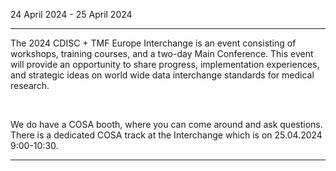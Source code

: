 24 April 2024 - 25 April 2024

---

The 2024 CDISC + TMF Europe Interchange is an event consisting of workshops, training courses, and a two-day Main Conference. This event will provide an opportunity to share progress, implementation experiences, and strategic ideas on world wide data interchange standards for medical research.

<br/>

We do have a COSA booth, where you can come around and ask questions. There is a dedicated COSA track at the Interchange which is on 25.04.2024 9:00-10:30.

---
